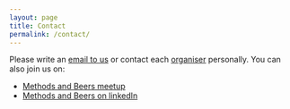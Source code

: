 ```yaml
---
layout: page
title: Contact
permalink: /contact/
---
```


Please write an  <a href="mailto:methodsandbeers@gmail.com">email to us</a> or contact each [organiser][link organiser] personally. You can also join us on:

- [Methods and Beers meetup][link MBmeetup]
- [Methods and Beers on linkedIn][link MBlinkedIn]



[link MBmeetup]: https://www.meetup.com/Basel-Computational-Methods-for-Research-Community-BCMRC/
[link MBlinkedIn]: https://www.linkedin.com/groups/8609764
[link organiser]: /organisers/people

